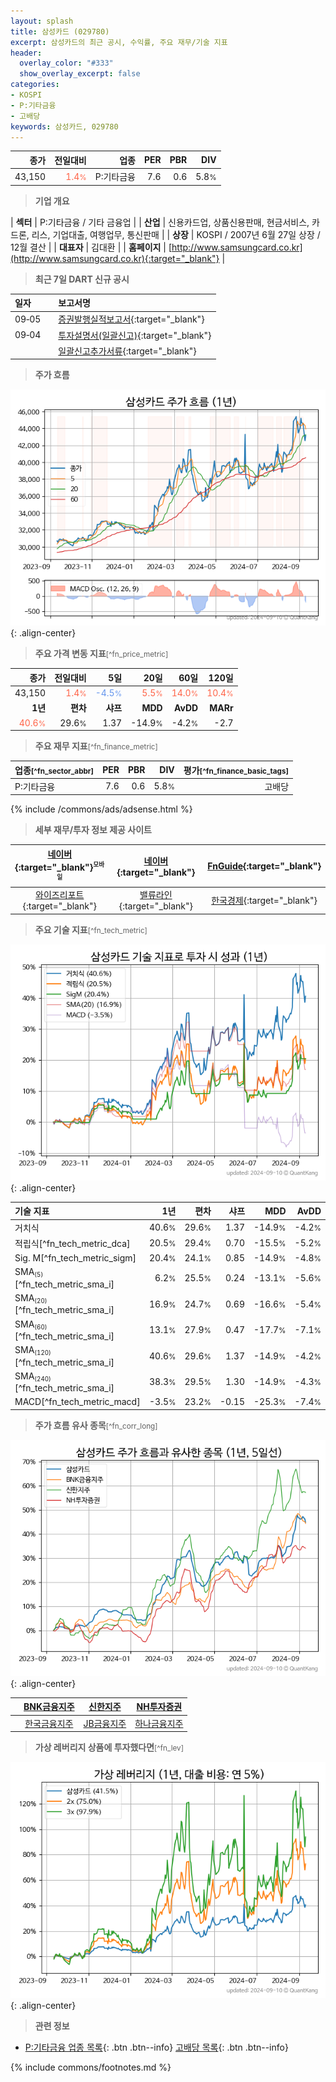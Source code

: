```yaml
---
layout: splash
title: 삼성카드 (029780)
excerpt: 삼성카드의 최근 공시, 수익률, 주요 재무/기술 지표
header:
  overlay_color: "#333"
  show_overlay_excerpt: false
categories:
- KOSPI
- P:기타금융
- 고배당
keywords: 삼성카드, 029780
---
```


| **종가** | **전일대비** | **업종** | **PER** | **PBR** | **DIV** |
| -------: | -----------: | -------: | ------: | ------: | ------: |
| 43,150 | <span style="color: tomato">1.4<small>%</small></span> | P:기타금융 | 7.6 | 0.6 | 5.8<small>%</small> |

<!-- more -->


> **기업 개요**<a id="company"></a>

| <span style="white-space:nowrap;">**섹터**</span> | P:기타금융 / 기타 금융업 |
| <span style="white-space:nowrap;">**산업**</span> | 신용카드업, 상품신용판매, 현금서비스, 카드론, 리스, 기업대출, 여행업무, 통신판매 |
| <span style="white-space:nowrap;">**상장**</span> | KOSPI / 2007년 6월 27일 상장 / 12월 결산 |
| <span style="white-space:nowrap;">**대표자**</span> | 김대환 |
| <span style="white-space:nowrap;">**홈페이지**</span> | [http://www.samsungcard.co.kr](http://www.samsungcard.co.kr){:target="_blank"} |


> **최근 7일 DART 신규 공시**<a id="dart"></a>

| **일자** |      | **보고서명** |
| :------- | :--- | :----------- |
| 09&#x2011;05 | | [증권발행실적보고서](https://dart.fss.or.kr/dsaf001/main.do?rcpNo=20240905000154){:target="_blank"} |
| 09&#x2011;04 | | [투자설명서(일괄신고)](https://dart.fss.or.kr/dsaf001/main.do?rcpNo=20240904000428){:target="_blank"} |
|  | | [일괄신고추가서류](https://dart.fss.or.kr/dsaf001/main.do?rcpNo=20240904000414){:target="_blank"} |


> **주가 흐름**<a id="price"></a>

![029780](/stock/images/029780.png){: .align-center}


> **주요 가격 변동 지표**<small>[^fn_price_metric]</small>

| **종가** | **전일대비** | **5일** | **20일** | **60일** | **120일** |
| -------: | -----------: | ------: | -------: | -------: | --------: |
| 43,150 | <span style="color: tomato">1.4<small>%</small></span> | <span style="color: cornflowerblue">-4.5<small>%</small></span> | <span style="color: tomato">5.5<small>%</small></span> | <span style="color: tomato">14.0<small>%</small></span> | <span style="color: tomato">10.4<small>%</small></span> |
| **1년** | **편차** | **샤프** | **MDD** | **AvDD** | **MARr** |
| <span style="color: tomato">40.6<small>%</small></span> | 29.6<small>%</small> | 1.37 | -14.9<small>%</small> | -4.2<small>%</small> | -2.7 |


> **주요 재무 지표**<small>[^fn_finance_metric]</small>

| **업종**<small>[^fn_sector_abbr]</small> | **PER** | **PBR** | **DIV** | **평가**<small>[^fn_finance_basic_tags]</small> |
| :--------------------------------------- | ------: | ------: | ------: | ----------------------------------------------: |
| P:기타금융 | 7.6 | 0.6 | 5.8<small>%</small> | 고배당 |



{% include /commons/ads/adsense.html %}

> **세부 재무/투자 정보 제공 사이트**

| [네이버](https://m.stock.naver.com/domestic/stock/029780/finance/summary){:target="_blank"}<sup><small>모바일</small></sup> | [네이버](https://finance.naver.com/item/coinfo.naver?code=029780){:target="_blank"} | [FnGuide](https://comp.fnguide.com/SVO2/ASP/SVD_Invest.asp?gicode=A029780&MenuYn=Y){:target="_blank"} |
| :---: | :---: | :---: |
| [와이즈리포트](https://comp.wisereport.co.kr/company/c1040001.aspx?cmp_cd=029780){:target="_blank"} | [밸류라인](https://www.valueline.co.kr/finance/summary/029780){:target="_blank"} | [한국경제](https://markets.hankyung.com/stock/029780/financial-summary){:target="_blank"} |


> **주요 기술 지표**<small>[^fn_tech_metric]</small>


![029780](/stock/images/029780_tech.png){: .align-center}

| **기술 지표** | **1년** | **편차** | **샤프** | **MDD** | **AvDD** |
| :------------ | ------: | -----------: | -------: | ------: | -------: |
| 거치식 | 40.6<small>%</small> | 29.6<small>%</small> | 1.37 | -14.9<small>%</small> | -4.2<small>%</small> |
| 적립식[^fn_tech_metric_dca] | 20.5<small>%</small> | 29.4<small>%</small> | 0.70 | -15.5<small>%</small> | -5.2<small>%</small> |
| Sig. M[^fn_tech_metric_sigm] | 20.4<small>%</small> | 24.1<small>%</small> | 0.85 | -14.9<small>%</small> | -4.8<small>%</small> |
| SMA<small><sub>(5)</sub></small>[^fn_tech_metric_sma_i] | 6.2<small>%</small> | 25.5<small>%</small> | 0.24 | -13.1<small>%</small> | -5.6<small>%</small> |
| SMA<small><sub>(20)</sub></small>[^fn_tech_metric_sma_i] | 16.9<small>%</small> | 24.7<small>%</small> | 0.69 | -16.6<small>%</small> | -5.4<small>%</small> |
| SMA<small><sub>(60)</sub></small>[^fn_tech_metric_sma_i] | 13.1<small>%</small> | 27.9<small>%</small> | 0.47 | -17.7<small>%</small> | -7.1<small>%</small> |
| SMA<small><sub>(120)</sub></small>[^fn_tech_metric_sma_i] | 40.6<small>%</small> | 29.6<small>%</small> | 1.37 | -14.9<small>%</small> | -4.2<small>%</small> |
| SMA<small><sub>(240)</sub></small>[^fn_tech_metric_sma_i] | 38.3<small>%</small> | 29.5<small>%</small> | 1.30 | -14.9<small>%</small> | -4.3<small>%</small> |
| MACD[^fn_tech_metric_macd] | -3.5<small>%</small> | 23.2<small>%</small> | -0.15 | -25.3<small>%</small> | -7.4<small>%</small> |


> **주가 흐름 유사 종목**<a id="corr"></a><small>[^fn_corr_long]</small>

![029780](/stock/images/029780_corr.png){: .align-center}

|       | [BNK금융지주](/138930/) | [신한지주](/055550/) | [NH투자증권](/005940/) |
| :---: | :------------------------------------: | :------------------------------------: | :------------------------------------: |
|       | [한국금융지주](/071050/) | [JB금융지주](/175330/) | [하나금융지주](/086790/) |


> **가상 레버리지 상품에 투자했다면**<a id="2x"></a><small>[^fn_lev]</small>

![029780](/stock/images/029780_2x.png){: .align-center}


> **관련 정보**

- [P:기타금융 업종 목록](/stats/sector/kospi_업종_기타금융_종목/){: .btn .btn--info} [고배당 목록](/fn/fn_high_div/){: .btn .btn--info}

{% include commons/footnotes.md %}